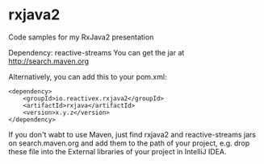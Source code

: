 # rxjava2
Code samples for my RxJava2 presentation

Dependency: reactive-streams
You can get the jar at http://search.maven.org

Alternatively, you can add this to your pom.xml:
```
<dependency>
    <groupId>io.reactivex.rxjava2</groupId>
    <artifactId>rxjava</artifactId>
    <version>x.y.z</version>
</dependency>
```
If you don't wabt to use Maven, just find rxjava2 and reactive-streams jars on search.maven.org and add them to the path of your project, e.g. drop these file into the External libraries of your project in IntelliJ IDEA.

